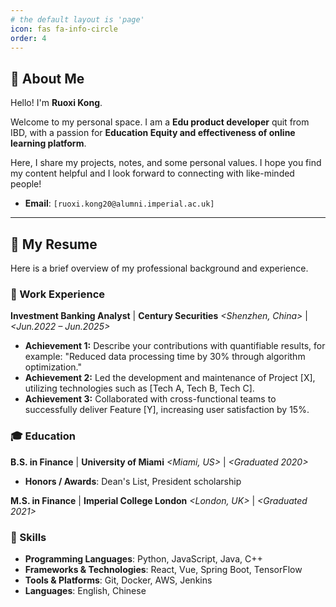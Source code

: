 ```yaml
---
# the default layout is 'page'
icon: fas fa-info-circle
order: 4
---
```


## 👋 About Me

Hello! I'm **Ruoxi Kong**.

Welcome to my personal space. I am a **Edu product developer** quit from IBD, with a passion for **Education Equity and effectiveness of online learning platform**.

Here, I share my projects, notes, and some personal values. I hope you find my content helpful and I look forward to connecting with like-minded people!

*   **Email**: `[ruoxi.kong20@alumni.imperial.ac.uk]`

---

## 📄 My Resume

Here is a brief overview of my professional background and experience.

### 💼 Work Experience

**Investment Banking Analyst** | **Century Securities**
*<Shenzhen, China>* | *<Jun.2022 – Jun.2025>*
- **Achievement 1:** Describe your contributions with quantifiable results, for example: "Reduced data processing time by 30% through algorithm optimization."
- **Achievement 2:** Led the development and maintenance of Project [X], utilizing technologies such as [Tech A, Tech B, Tech C].
- **Achievement 3:** Collaborated with cross-functional teams to successfully deliver Feature [Y], increasing user satisfaction by 15%.


### 🎓 Education

**B.S. in Finance** | **University of Miami**
*<Miami, US>* | *<Graduated 2020>*
- **Honors / Awards**: Dean's List, President scholarship
  
**M.S. in Finance** | **Imperial College London**
*<London, UK>* | *<Graduated 2021>*

### 🔧 Skills

- **Programming Languages**: Python, JavaScript, Java, C++
- **Frameworks & Technologies**: React, Vue, Spring Boot, TensorFlow
- **Tools & Platforms**: Git, Docker, AWS, Jenkins
- **Languages**: English, Chinese
  
